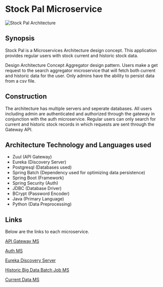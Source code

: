 # Stock Pal Microservice
![Stock Pal Architecture](https://github.com/mrkwapo/StockPal-MS/blob/master/Stock%20Pal%20architecture%20.jpg?raw=true "Stock Pal Architecture")
## Synopsis
Stock Pal is a Microservices Architecture design concept. This application provides regular users with stock current and historic stock data. 

Design Architecture Concept
Aggregator design pattern. Users make a get request to the search aggregator microservice that will fetch both current and historic data for the user. Only admins have the ability to persist data from a csv file. 

## Construction
The architecture has multiple servers and seperate databases. All users including admin are authenticated and authorized through the gateway in conjunction with the auth microservice. Regular users can only search for current and historic stock records in which requests are sent through the Gateway API.

## Architecture Technology and Languages used 
* Zuul (API Gateway)
* Eureka (Discovery Server) 
* Postgresql (Databases used)
* Spring Batch (Dependency used for optimizing data persistence)
* Spring Boot (Framework)
* Spring Security (Auth)
* JDBC (Database Driver)
* BCrypt (Password Encoder)
* Java (Primary Language)
* Python (Data Preprocessing)



## Links
Below are the links to each microservice.

[API Gateway MS](https://github.com/mrkwapo/spring-batch-microservice)

[Auth MS](https://github.com/mrkwapo/auth-microservice-register-login-logout)

[Eureka Discovery Server](https://github.com/mrkwapo/eureka-server-microservice)

[Historic Big Data Batch Job MS](https://github.com/mrkwapo/spring-batch-microservice)

[Current Data MS](https://github.com/mrkwapo/search-current-data-microservice)
